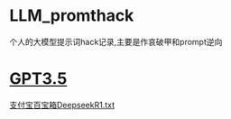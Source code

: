 # LLM_promthack

个人的大模型提示词hack记录,主要是作哀破甲和prompt逆向

# [GPT3.5](GPT3.5train.txt)

[支付宝百宝箱DeepseekR1.txt](支付宝百宝箱DeepseekR1.txt)
